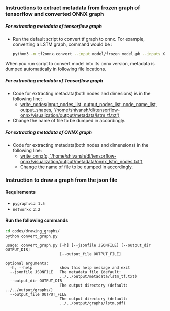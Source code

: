 ###  Instructions to extract metadata from frozen graph of tensorflow and converted ONNX graph

##### For extracting metadata of tensorflow graph 

* Run the default script to convert tf graph to onnx. For example, converting a LSTM graph, command would be :

  ```bash
  python3 -m tf2onnx.convert --input model/frozen_model.pb --inputs X:0 --outputs output:0 --output ./lstm.onnx --verbose
  ```


When you run script to convert model into its onnx version, metadata is dumped automatically in following file locations.

##### For extracting metadata of Tensorflow graph

* Code for extracting metadata(both nodes and dimesions) is in the following line:
  * [write_nodes(input_nodes_list, output_nodes_list, node_name_list, output_shapes, '/home/shivansh/dl/tensorflow-onnx/visualization/output/metadata/lstm_tf.txt')](https://github.com/marvell-kgp/tensorflow-onnx/blob/dbdbeb3b2ef3a9cf085bdc5bdce0704d15991f3b/tf2onnx/tfonnx.py#L126)
* Change the name of file to be dumped in accordingly.

##### For extracting metadata of ONNX graph

* Code for extracting metadata(both nodes and dimensions) in the following line:
  * [write_onnx(g, '/home/shivansh/dl/tensorflow-onnx/visualization/output/metadata/onnx_lstm_nodes.txt')](https://github.com/marvell-kgp/tensorflow-onnx/blob/dbdbeb3b2ef3a9cf085bdc5bdce0704d15991f3b/tf2onnx/tfonnx.py#L752)
  * Change the name of file to be dumped in accordingly.
  
### Instruction to draw a graph from the json file

#### Requirements
- `pygraphviz 1.5`
- `networkx 2.2`

#### Run the following commands
```bash
cd codes/drawing_graphs/
python convert_graph.py
```
```
usage: convert_graph.py [-h] [--jsonfile JSONFILE] [--output_dir OUTPUT_DIR]
                        [--output_file OUTPUT_FILE]

optional arguments:
  -h, --help            show this help message and exit
  --jsonfile JSONFILE   The metadata file (default:
                        ../../output/metadata/lstm_tf.txt)
  --output_dir OUTPUT_DIR
                        The output directory (default: ../../output/graphs/)
  --output_file OUTPUT_FILE
                        The output directory (default:
                        ../../output/graphs/lstm.pdf)

```
